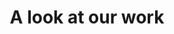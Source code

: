 ---
title: A look at our work
description: Gaze upon my works, ye mighty, and be pretty stoked because I'm totally available to do the same for you.
---